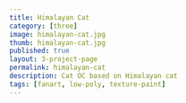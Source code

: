 ```yaml
---
title: Himalayan Cat
category: [three]
image: himalayan-cat.jpg
thumb: himalayan-cat.jpg
published: true
layout: 3-project-page
permalink: himalayan-cat
description: Cat OC based on Himalayan cat
tags: [fanart, low-poly, texture-paint]
---
```

